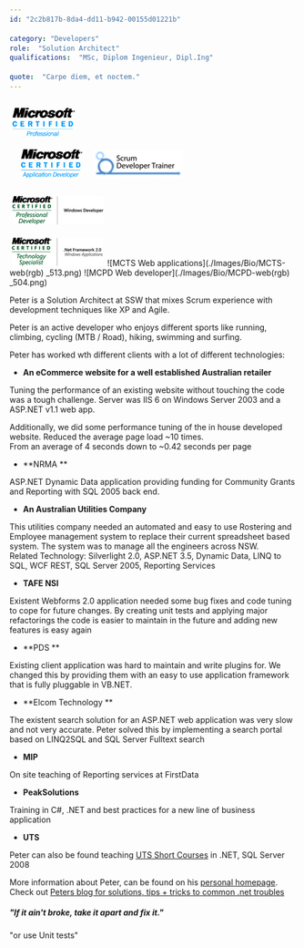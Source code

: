 ```yaml
---
id: "2c2b817b-8da4-dd11-b942-00155d01221b"

category: "Developers"
role:  "Solution Architect"
qualifications:  "MSc, Diplom Ingenieur, Dipl.Ing"

quote:  "Carpe diem, et noctem."
---
```


##  ![](./Images/Bio/mcp-rgb.gif) 
     ![](./Images/Bio/MCAD-RGB.gif) 
    ![](./Images/Bio/scrumtrainer.png) 


##  ![](./Images/Bio/MCPD-windev-rgb_505.jpg) 
 ![](./Images/Bio/MCTS-dotnet-2-windows-apps-rgb_512.jpg) 
 ![MCTS Web applications](./Images/Bio/MCTS-web(rgb) 
_513.png) ![MCPD Web developer](./Images/Bio/MCPD-web(rgb) 
_504.png) 

 Peter is a Solution Architect at SSW that mixes Scrum experience with development techniques like XP and Agile. 

Peter is an active developer who enjoys different sports like running, climbing, cycling (MTB / Road), hiking, swimming and surfing.

Peter has worked wth different clients with a lot of different technologies:

*   **An eCommerce website for a well established Australian retailer** 

Tuning the performance of an existing website without touching the code was a tough challenge. Server was IIS 6 on Windows Server 2003 and a ASP.NET v1.1 web app.  

 Additionally, we did some performance tuning of the in house developed website. Reduced the average page load ~10 times.   
 From an average of 4 seconds down to ~0.42 seconds per page 

*   **NRMA **

ASP.NET Dynamic Data application providing funding for Community Grants and Reporting with SQL 2005 back end.

*   **An Australian Utilities Company** 

This utilities company needed an automated and easy to use Rostering and Employee management system to replace their current spreadsheet based system. The system was to manage all the engineers across NSW.  
 Related Technology: Silverlight 2.0, ASP.NET 3.5, Dynamic Data, LINQ to SQL, WCF REST, SQL Server 2005, Reporting Services 

*   **TAFE NSI** 

Existent Webforms 2.0 application needed some bug fixes and code tuning to cope for future changes. By creating unit tests and applying major refactorings the code is easier to maintain in the future and adding new features is easy again

*   **PDS **

Existing client application was hard to maintain and write plugins for. We changed this by providing them with an easy to use application framework that is fully pluggable in VB.NET.

*   **Elcom Technology **

The existent search solution for an ASP.NET web application was very slow and not very accurate. Peter solved this by implementing a search portal based on LINQ2SQL and SQL Server Fulltext search

*   **MIP** 

On site teaching of Reporting services at FirstData

*   **PeakSolutions** 

Training in C#, .NET and best practices for a new line of business application

*   **UTS** 

Peter can also be found teaching [UTS Short Courses](http://it.uts.edu.au/course/shortcourse/programming/) in .NET, SQL Server 2008

More information about Peter, can be found on his [personal homepage](http://www.gfader.com/ "Peter Gfader Homepage"). Check out [Peters blog for solutions, tips + tricks to common .net troubles](http://peitor.blogspot.com/ ".net problems and solutions") 

##### "If it ain't broke, take it apart and fix it."   

"or use Unit tests"